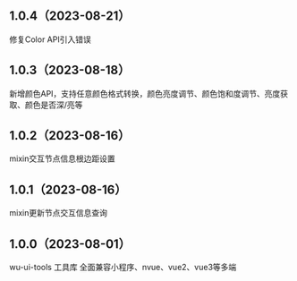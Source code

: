 ## 1.0.4（2023-08-21）
修复Color API引入错误
## 1.0.3（2023-08-18）
新增颜色API，支持任意颜色格式转换，颜色亮度调节、颜色饱和度调节、亮度获取、颜色是否深/亮等
## 1.0.2（2023-08-16）
mixin交互节点信息根边距设置
## 1.0.1（2023-08-16）
mixin更新节点交互信息查询
## 1.0.0（2023-08-01）
wu-ui-tools 工具库  全面兼容小程序、nvue、vue2、vue3等多端
